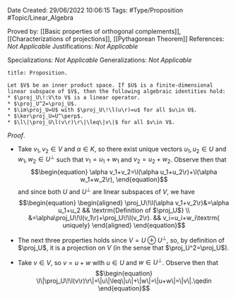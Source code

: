 <div class="topSpace"></div>

Date Created: 29/06/2022 10:06:15
Tags: #Type/Proposition #Topic/Linear_Algebra

Proved by: [[Basic properties of orthogonal complements]], [[Characterizations of projections]], [[Pythagorean Theorem]]
References: _Not Applicable_
Justifications: _Not Applicable_

Specializations: _Not Applicable_
Generalizations: _Not Applicable_

``` ad-Proposition
title: Proposition.

Let $V$ be an inner product space. If $U$ is a finite-dimensional linear subspace of $V$, then the following algebraic identities hold:
* $\proj_U\!:V\to V$ is a linear operator.
* $\proj_U^2=\proj_U$.
* $\im\proj_U=U$ with $\proj_U\!\l(u\r)=u$ for all $u\in U$.
* $\ker\proj_U=U^\perp$.
* $\l\|\proj_U\l(v\r)\r\|\leq\|v\|$ for all $v\in V$.

```

_Proof_. 
* Take $v_1,v_2\in V$ and $\alpha\in K$, so there exist unique vectors $u_1,u_2\in U$ and $w_1,w_2\in U^\perp$ such that $v_1=u_1+w_1$ and $v_2=u_2+w_2$. Observe then that
$$\begin{equation}
    \alpha v_1+v_2=\l(\alpha u_1+u_2\r)+\l(\alpha w_1+w_2\r),
\end{equation}$$
and since both $U$ and $U^\perp$ are linear subspaces of $V$, we have
$$\begin{equation}
    \begin{aligned}
        \proj_U\!\l(\alpha v_1+v_2\r)&=\alpha u_1+u_2 && \textrm{Definition of $\proj_U$} \\
        &=\alpha\proj_U\!\l(v_1\r)+\proj_U\!\l(v_2\r). && v_i=u_i+w_i\textrm{ uniquely}
    \end{aligned}
\end{equation}$$

* The next three properties holds since $V=U\oplus U^\perp$, so, by definition of $\proj_U$, it is a projection on $V$ (in the sense that $\proj_U^2=\proj_U$).
* Take $v\in V$, so $v=u+w$ with $u\in U$ and $w\in U^\perp$. Observe then that
$$\begin{equation}
    \l\|\proj_U\!\l(v\r)\r\|=\|u\|\leq\|u\|+\|w\|=\|u+w\|=\|v\|.\qedin
\end{equation}$$
